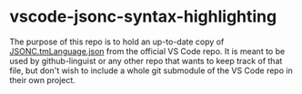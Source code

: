 # vscode-jsonc-syntax-highlighting

The purpose of this repo is to hold an up-to-date copy of [JSONC.tmLanguage.json](https://raw.githubusercontent.com/microsoft/vscode/main/extensions/json/syntaxes/JSONC.tmLanguage.json) from the official VS Code repo. It is meant to be used by github-linguist or any other repo that wants to keep track of that file, but don't wish to include a whole git submodule of the VS Code repo in their own project.
